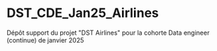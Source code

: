 # DST_CDE_Jan25_Airlines
Dépôt support du projet "DST Airlines" pour la cohorte Data engineer (continue) de janvier 2025
